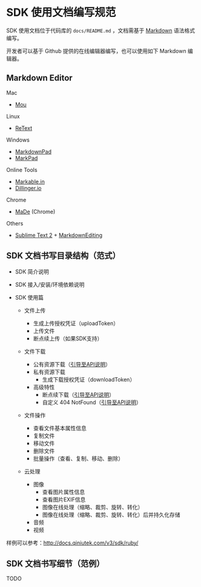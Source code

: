 # SDK 使用文档编写规范

SDK 使用文档位于代码库的 `docs/README.md` ，文档需基于 [Markdown](http://markdown.tw/) 语法格式编写。

开发者可以基于 Github 提供的在线编辑器编写，也可以使用如下 Markdown 编辑器。

## Markdown Editor

Mac

* [Mou](http://mouapp.com/)

Linux

* [ReText](http://sourceforge.net/p/retext/home/ReText/)

Windows

* [MarkdownPad](http://markdownpad.com/)
* [MarkPad](http://code52.org/DownmarkerWPF/)

Online Tools

* [Markable.in](http://markable.in/)
* [Dillinger.io](http://dillinger.io/)

Chrome

* [MaDe](https://chrome.google.com/webstore/detail/oknndfeeopgpibecfjljjfanledpbkog) (Chrome)

Others

* [Sublime Text 2](http://www.sublimetext.com/2) + [MarkdownEditing](http://ttscoff.github.com/MarkdownEditing/)


## SDK 文档书写目录结构（范式）

- SDK 简介说明

- SDK 接入/安装/环境依赖说明

- SDK 使用篇

    - 文件上传
        - 生成上传授权凭证（uploadToken）
        - 上传文件
        - 断点续上传（如果SDK支持）
    
    - 文件下载
        - 公有资源下载（[引导至API说明](http://docs.qiniutek.com/v3/api/io/#public-download)）
        - 私有资源下载
            - 生成下载授权凭证（downloadToken）
        - 高级特性
            - 断点续下载（[引导至API说明](http://docs.qiniutek.com/v3/api/io/#download-by-range-bytes)）
            - 自定义 404 NotFound（[引导至API说明](http://docs.qiniutek.com/v3/api/io/#download-if-notfound)）
    
    - 文件操作
        - 查看文件基本属性信息
        - 复制文件
        - 移动文件
        - 删除文件
        - 批量操作（查看、复制、移动、删除）
    
    - 云处理
        - 图像
            - 查看图片属性信息
            - 查看图片EXIF信息
            - 图像在线处理（缩略、裁剪、旋转、转化）
            - 图像在线处理（缩略、裁剪、旋转、转化）后并持久化存储
        - 音频
        - 视频


样例可以参考：<http://docs.qiniutek.com/v3/sdk/ruby/>


## SDK 文档书写细节（范例）

TODO
